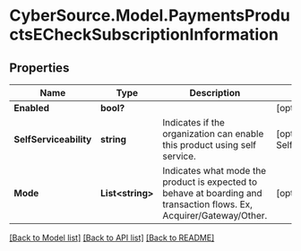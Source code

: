 # CyberSource.Model.PaymentsProductsECheckSubscriptionInformation
## Properties

Name | Type | Description | Notes
------------ | ------------- | ------------- | -------------
**Enabled** | **bool?** |  | [optional] 
**SelfServiceability** | **string** | Indicates if the organization can enable this product using self service. | [optional] [default to SelfServiceabilityEnum.NOTSELFSERVICEABLE]
**Mode** | **List&lt;string&gt;** | Indicates what mode the product is expected to behave at boarding and transaction flows. Ex, Acquirer/Gateway/Other. | [optional] 

[[Back to Model list]](../README.md#documentation-for-models) [[Back to API list]](../README.md#documentation-for-api-endpoints) [[Back to README]](../README.md)

